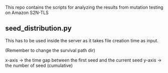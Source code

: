 This repo contains the scripts for analyzing the results from mutation testing on Amazon S2N-TLS
## seed_distribution.py

This has to be used inside the server as it takes file creation time as input.

(Remember to change the survival path dir)

x-axis -> the time gap between the first seed and the current seed
y-axis -> the number of seed (cumulative)


